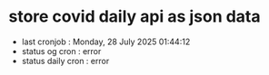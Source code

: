 # store covid daily api as json data

- last cronjob : Monday, 28 July 2025 01:44:12
- status og cron : error
- status daily cron : error
      
      